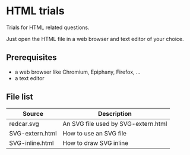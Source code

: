 # HTML trials

Trials for HTML related questions.

Just open the HTML file in a web browser and text editor of your choice.


## Prerequisites

- a web browser like Chromium, Epiphany, Firefox, ...
- a text editor


## File list

|Source         |Description                        |
|---------------|-----------------------------------|
|redcar.svg     |An SVG file used by SVG-extern.html|
|SVG-extern.html|How to use an SVG file             |
|SVG-inline.html|How to draw SVG inline             |